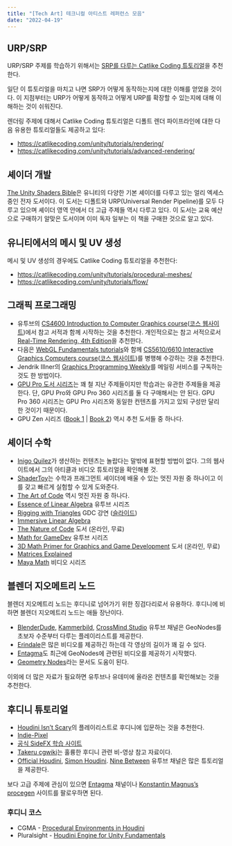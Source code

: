 ```yaml
---
title: "[Tech Art] 테크니컬 아티스트 레퍼런스 모음"
date: "2022-04-19"
---
```


[SRP를 다루는 Catlike Coding 튜토리얼]: https://catlikecoding.com/unity/tutorials/custom-srp/
[The Unity Shaders Bible]: https://learn.jettelly.com/unity-shader-bible/

## URP/SRP

URP/SRP 주제를 학습하기 위해서는 [SRP를 다루는 Catlike Coding 튜토리얼]을 추천한다.

일단 이 튜토리얼을 마치고 나면 SRP가 어떻게 동작하는지에 대한 이해를 얻었을 것이다. 이 지점부터는 URP가 어떻게 동작하고 어떻게 URP를 확장할 수 있는지에 대해 이해하는 것이 쉬워진다.

렌더링 주제에 대해서 Catlike Coding 튜토리얼은 디폴트 렌더 파이프라인에 대한 다음 유용한 튜토리얼들도 제공하고 있다:

- https://catlikecoding.com/unity/tutorials/rendering/
- https://catlikecoding.com/unity/tutorials/advanced-rendering/

## 셰이더 개발

[The Unity Shaders Bible]은 유니티의 다양한 기본 셰이더를 다루고 있는 얼리 엑세스 중인 전자 도서이다. 이 도서는 디폴트와 URP(Universal Render Pipeline)를 모두 다루고 있으며 셰이더 영역 안에서 더 고급 주제들 역시 다루고 있다. 이 도서는 교육 예산으로 구매하기 알맞은 도서이며 이미 독자 일부는 이 책을 구매한 것으로 알고 있다.

## 유니티에서의 메시 및 UV 생성

메시 및 UV 생성의 경우에도 Catlike Coding 튜토리얼을 추천한다:

- https://catlikecoding.com/unity/tutorials/procedural-meshes/
- https://catlikecoding.com/unity/tutorials/flow/

## 그래픽 프로그래밍

- 유투브의 [CS4600 Introduction to Computer Graphics course](https://www.youtube.com/playlist?list=PLplnkTzzqsZTfYh4UbhLGpI5kGd5oW_Hh)([코스 웹사이트](https://graphics.cs.utah.edu/courses/cs4600/fall2020/))에서 참고 서적과 함께 시작하는 것을 추천한다. 개인적으로는 참고 서적으로서 [Real-Time Rendering, 4th Edition](https://www.amazon.de/-/en/Tomas-Akenine-M%C3%B6ller/dp/1138627003/)을 추천한다.
- 다음은 [WebGL Fundamentals tutorials](https://webglfundamentals.org/)와 함께 [CS5610/6610 Interactive Graphics Computers course](https://www.youtube.com/playlist?list=PLplnkTzzqsZS3R5DjmCQsqupu43oS9CFN)([코스 웹사이트](https://graphics.cs.utah.edu/courses/cs6610/spring2021/))를 병행해 수강하는 것을 추천한다.
- Jendrik Illner의 [Graphics Programming Weekly](https://www.jendrikillner.com/tags/weekly/)를 메일링 서비스를 구독하는 것도 한 방법이다.
- [GPU Pro 도서 시리즈](https://www.amazon.de/s?k=gpu+pro&rh=n%3A186606%2Cp_n_feature_three_browse-bin%3A4192709031&dc&language=en&crid=3C7FPPOBPDTG7&qid=1650347365&rnid=4192708031&sprefix=gpu+pro%2Caps%2C98&ref=sr_nr_p_n_feature_three_browse-bin_1)는 꽤 철 지난 주제들이지만 학습과는 유관한 주제들을 제공한다. 단, GPU Pro와 GPU Pro 360 시리즈를 둘 다 구매해서는 안 된다. GPU Pro 360 시리즈는 GPU Pro 시리즈와 동일한 컨텐츠를 가지고 있되 구성만 달리 한 것이기 때문이다.
- GPU Zen 시리즈 ([Book 1](https://www.amazon.de/-/en/Wolfgang-Engel/dp/0998822892/) | [Book 2](https://www.amazon.de/-/en/Wolfgang-Engel-ebook/dp/B07SYP7P6B/)) 역시 추천 도서들 중 하나다.

## 셰이더 수학

- [Inigo Quilez](https://iquilezles.org/)가 생산하는 컨텐츠는 놀랍다는 말밖에 표현할 방법이 없다. 그의 웹사이트에서 그의 아티클과 비디오 튜토리얼을 확인해볼 것.
- [ShaderToy](https://www.shadertoy.com/)는 수학과 프래그먼트 셰이더에 배울 수 있는 멋진 자원 중 하나이고 이를 갖고 빠르게 실험할 수 있게 도와준다.
- [The Art of Code](https://www.youtube.com/c/TheArtofCodeIsCool) 역시 멋진 자원 중 하나다.
- [Essence of Linear Algebra](https://youtube.com/playlist?list=PLZHQObOWTQDPD3MizzM2xVFitgF8hE_ab) 유투브 시리즈
- [Rigging with Triangles](https://www.gdcvault.com/play/1025258/Technical-Artist-Bootcamp-Rigging-with) GDC 강연 ([슬라이드](https://docs.google.com/presentation/d/1MykazfJjSpwl6_SdQ1Dgh4CvbVvoCIeAi3de9bk0tWo/edit#slide=id.p1))
- [Immersive Linear Algebra](http://immersivemath.com/ila/index.html)
- [The Nature of Code](https://natureofcode.com/book/chapter-1-vectors/) 도서 (온라인, 무료)
- [Math for GameDev](https://www.youtube.com/playlist?list=PLImQaTpSAdsD88wprTConznD1OY1EfK_V) 유투브 시리즈
- [3D Math Primer for Graphics and Game Development](https://gamemath.com/book/index.html) 도서 (온라인, 무료)
- [Matrices Explained](https://loicpinsard.netlify.app/posts/matrices-explained-part-1/)
- [Maya Math](http://saihtam.com/posts/maya-math/) 비디오 시리즈

## 블렌더 지오메트리 노드

블렌더 지오메트리 노드는 후디니로 넘어가기 위한 징검다리로서 유용하다. 후디니에 비하면 블렌더 지오메트리 노드는 애들 장난이다.

- [BlenderDude](https://www.youtube.com/playlist?list=PLdU0WPU8jshhjKJ43kYOSTtDf5jAygeXE), [Kammerbild](https://www.youtube.com/c/Kammerbild/playlists), [CrossMind Studio](https://www.youtube.com/playlist?list=PLgO2ChD7acqHzccBuhAGw8dTPLnR1E3QB) 유투브 채널은 GeoNodes를 초보자 수준부터 다루는 플레이리스트를 제공한다.
- [Erindale](https://www.youtube.com/c/Erindale)은 많은 비디오를 제공하긴 하는데 각 영상의 길이가 꽤 길 수 있다.
- [Entagma](https://www.youtube.com/c/Entagma/featured)도 최근에 GeoNodes에 관련된 비디오를 제공하기 시작했다.
- [Geometry Nodes](https://www.dropbox.com/s/kmn53dem1f6zweb/GN_Compiled.pdf?dl=0)라는 문서도 도움이 된다.

이외에 더 많은 자료가 필요하면 유투브나 유데미에 올라온 컨텐츠를 확인해보는 것을 추천한다.

## 후디니 튜토리얼

- [Houdini Isn’t Scary](https://www.youtube.com/watch?v=Tsv8UGqDibc&list=PLhyeWJ40aDkUDHDOhZQ2UkCfNiQj7hS5W)의 플레이리스트로 후디니에 입문하는 것을 추천한다.
- [Indie-Pixel](https://www.youtube.com/channel/UC7P6olyswpgJlElZA6RXUNQ)
- [공식 SideFX 학습 사이트](https://www.sidefx.com/learn/getting_started/)
- [Takeru cgwiki](https://www.tokeru.com/cgwiki/index.php?title=Main_Page)는 훌륭한 후디니 관련 비-영상 참고 자료이다.
- [Official Houdini](https://www.youtube.com/c/houdini3d), [Simon Houdini](https://www.youtube.com/channel/UCvuT2bzBB0kzne16DBAtmLQ). [Nine Between](https://www.youtube.com/c/NineBetween/videos) 유투브 채널은 많은 튜토리얼을 제공한다.

보다 고급 주제에 관심이 있으면 [Entagma](https://www.youtube.com/c/Entagma/featured) 채널이나 [Konstantin Magnus’s procegen](https://procegen.konstantinmagnus.de/) 사이트를 팔로우하면 된다.

### 후디니 코스

- CGMA - [Procedural Environments in Houdini](https://www.cgmasteracademy.com/courses/procedural-environments-in-houdini/)
- Pluralsight - [Houdini Engine for Unity Fundamentals](https://www.pluralsight.com/courses/houdini-engine-unity-fundamentals)
